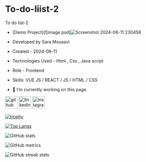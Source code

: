 # To-do-liist-2
To do list-2
- [Demo Project](![image psd]![Screenshot 2024-06-11 230458](https://github.com/saaramousavi/To-do-liist-2/assets/159664750/9982e4de-1c5b-4e22-872f-de47e1eb1820)

- Developed by Sara Mousavi

- Created - 2024-06-11

- Technologies Used - Html , Css , Java script

- Role - Frontend
- Skills: VUE JS / REACT / JS / HTML / CSS

- 🔭 I’m currently working on this page. 


[<img src='https://cdn.jsdelivr.net/npm/simple-icons@3.0.1/icons/github.svg' alt='github' height='40'>](https://github.com/saaramousavi)  [<img src='https://cdn.jsdelivr.net/npm/simple-icons@3.0.1/icons/linkedin.svg' alt='linkedin' height='40'>](https://www.linkedin.com/in/www.linkedin.com/in/sara-mousavi-893a1a2a7/)  [<img src='https://cdn.jsdelivr.net/npm/simple-icons@3.0.1/icons/instagram.svg' alt='instagram' height='40'>](https://www.instagram.com/sara_mousavi.web/)  

[![trophy](https://github-profile-trophy.vercel.app/?username=saaramousavi)](https://github.com/ryo-ma/github-profile-trophy)

[![Top Langs](https://github-readme-stats.vercel.app/api/top-langs/?username=saaramousavi)](https://github.com/anuraghazra/github-readme-stats)

![GitHub stats](https://github-readme-stats.vercel.app/api?username=saaramousavi&show_icons=true&count_private=true)  


![GitHub metrics](https://metrics.lecoq.io/saaramousavi)  

![GitHub streak stats](https://streak-stats.demolab.com/?user=saaramousavi)  


